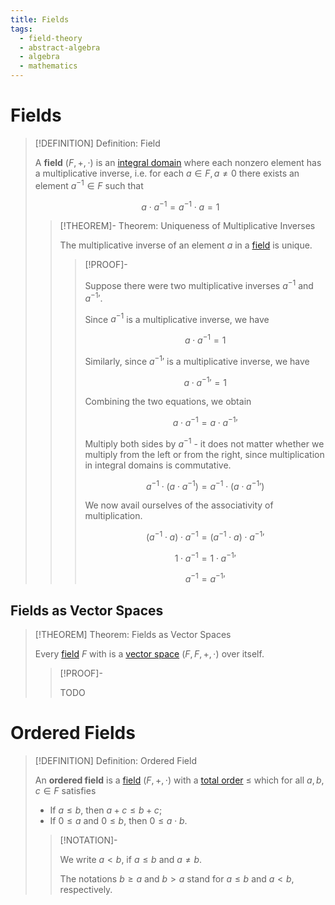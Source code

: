 ```yaml
---
title: Fields
tags:
  - field-theory
  - abstract-algebra
  - algebra
  - mathematics
---
```


# Fields

> [!DEFINITION] Definition: Field
> 
>A **field** $(F, +, \cdot)$ is an [integral domain](../Rings/Commutative%20Rings/Integral%20Domains/Integral%20Domain.md) where each nonzero element has a multiplicative inverse, i.e. for each $a \in F, a\ne 0$ there exists an element $a^{-1} \in F$ such that
>
>$$
>a \cdot a^{-1} = a^{-1} \cdot a = 1
>$$
>
>>[!THEOREM]- Theorem: Uniqueness of Multiplicative Inverses
>>
>>The multiplicative inverse of an element $a$ in a [field](Field.md) is unique.
>>
>>>[!PROOF]-
>>>
>>>Suppose there were two multiplicative inverses $a^{-1}$ and $a^{-1}{'}$.
>>>
>>>Since $a^{-1}$ is a multiplicative inverse, we have
>>>
>>>$$
>>>a \cdot a^{-1} = 1
>>>$$
>>>
>>>Similarly, since $a^{-1}{'}$ is a multiplicative inverse, we have
>>>
>>>$$
>>>a \cdot a^{-1}{'} = 1
>>>$$
>>>
>>>Combining the two equations, we obtain
>>>
>>>$$
>>>a \cdot a^{-1} = a \cdot a^{-1}{'}
>>>$$
>>>
>>>Multiply both sides by $a^{-1}$ - it does not matter whether we multiply from the left or from the right, since multiplication in integral domains is commutative.
>>>
>>>$$
>>>a^{-1} \cdot (a \cdot a^{-1}) = a^{-1} \cdot (a \cdot a^{-1}{'})
>>>$$
>>>
>>>We now avail ourselves of the associativity of multiplication.
>>>
>>>$$
>>>(a^{-1} \cdot a) \cdot a^{-1} = (a^{-1} \cdot a) \cdot a^{-1}{'}
>>>$$
>>>
>>>$$
>>>1 \cdot a^{-1} = 1 \cdot a^{-1}{'}
>>>$$
>>>
>>>$$
>>>a^{-1} = a^{-1}{'}
>>>$$
>>>
>>
>

## Fields as Vector Spaces

>[!THEOREM] Theorem: Fields as Vector Spaces
>
>Every [field](./index.md) $F$ with is a [vector space](../Linear%20Algebra/Vector%20Spaces/Vector%20Space.md) $(F,F,+,\cdot)$ over itself.
>
>>[!PROOF]-
>>
>>TODO
>>
>

# Ordered Fields

>[!DEFINITION] Definition: Ordered Field
>
>An **ordered field** is a [field](./index.md) $(F,+,\cdot)$ with a [total order](../../Set%20Theory/Ordering/Total%20Order.md) $\le$ which for all $a,b,c \in F$ satisfies
>- If $a \le b$, then $a + c \le b + c$;
>- If $0 \le a$ and $0 \le b$, then $0 \le a\cdot b$.
>
>>[!NOTATION]-
>>
>>We write $a \lt b$, if $a \le b$ and $a\ne b$.
>>
>>The notations $b \ge a$ and $b \gt a$ stand for $a \le b$ and $a \lt b$, respectively. 
>>
>